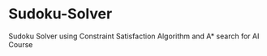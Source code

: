 # Sudoku-Solver
Sudoku Solver using Constraint Satisfaction Algorithm and A* search for AI Course



